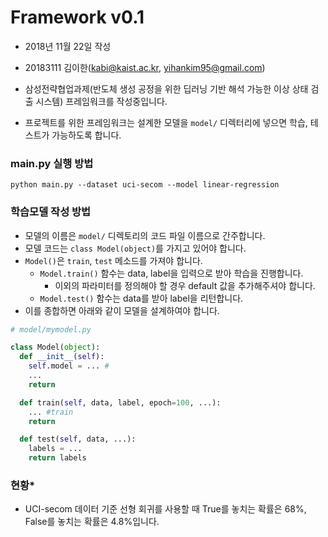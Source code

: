 # Framework v0.1
  
* 2018년 11월 22일 작성
* 20183111 김이한(kabi@kaist.ac.kr, yihankim95@gmail.com)

* 삼성전략협업과제(반도체 생성 공정을 위한 딥러닝 기반 해석 가능한 이상 상태 검출 시스템) 프레임워크를 작성중입니다.
* 프로젝트를 위한 프레임워크는 설계한 모델을 `model/` 디렉터리에 넣으면 학습, 테스트가 가능하도록 합니다.


### main.py 실행 방법

`python main.py --dataset uci-secom --model linear-regression`

### 학습모델 작성 방법

* 모델의 이름은 `model/` 디렉토리의 코드 파일 이름으로 간주합니다.
* 모델 코드는 `class Model(object)`를 가지고 있어야 합니다.
* `Model()`은 `train`, `test` 메소드를 가져야 합니다.
  * `Model.train()` 함수는 data, label을 입력으로 받아 학습을 진행합니다.
    * 이외의 파라미터를 정의해야 할 경우 default 값을 추가해주셔야 합니다.
  * `Model.test()` 함수는 data를 받아 label을 리턴합니다.
* 이를 종합하면 아래와 같이 모델을 설계하여야 합니다.

```python
# model/mymodel.py 

class Model(object):
  def __init__(self):
    self.model = ... #
    ...
    return

  def train(self, data, label, epoch=100, ...):
    ... #train
    return 

  def test(self, data, ...):
    labels = ...
    return labels
```


### 현황*

* UCI-secom 데이터 기준 선형 회귀를 사용할 때 True를 놓치는 확률은 68%, False를 놓치는 확률은 4.8%입니다. 
